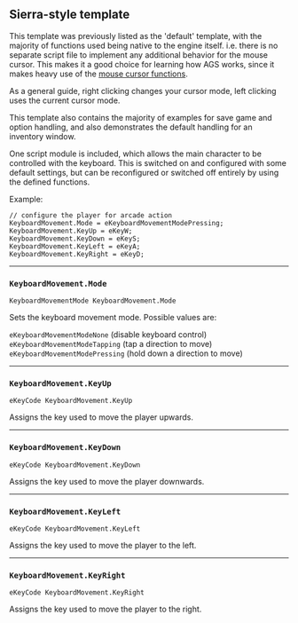 ## Sierra-style template

This template was previously listed as the 'default' template, with the majority
of functions used being native to the engine itself. i.e. there is no separate
script file to implement any additional behavior for the mouse cursor. This
makes it a good choice for learning how AGS works, since it makes heavy use of
the [mouse cursor functions](Mouse).

As a general guide, right clicking changes your cursor mode, left clicking uses
the current cursor mode.

This template also contains the majority of examples for save game and option
handling, and also demonstrates the default handling for an inventory window.

One script module is included, which allows the main character to be controlled
with the keyboard. This is switched on and configured with some default
settings, but can be reconfigured or switched off entirely by using the defined
functions.

Example:

    // configure the player for arcade action
    KeyboardMovement.Mode = eKeyboardMovementModePressing;
    KeyboardMovement.KeyUp = eKeyW;
    KeyboardMovement.KeyDown = eKeyS;
    KeyboardMovement.KeyLeft = eKeyA;
    KeyboardMovement.KeyRight = eKeyD;

---

### `KeyboardMovement.Mode`

    KeyboardMovementMode KeyboardMovement.Mode

Sets the keyboard movement mode. Possible values are:

`eKeyboardMovementModeNone` (disable keyboard control)<br>
`eKeyboardMovementModeTapping` (tap a direction to move)<br>
`eKeyboardMovementModePressing` (hold down a direction to move)

---

### `KeyboardMovement.KeyUp`

    eKeyCode KeyboardMovement.KeyUp

Assigns the key used to move the player upwards.

---

### `KeyboardMovement.KeyDown`

    eKeyCode KeyboardMovement.KeyDown

Assigns the key used to move the player downwards.

---

### `KeyboardMovement.KeyLeft`

    eKeyCode KeyboardMovement.KeyLeft

Assigns the key used to move the player to the left.

---

### `KeyboardMovement.KeyRight`

    eKeyCode KeyboardMovement.KeyRight

Assigns the key used to move the player to the right.
